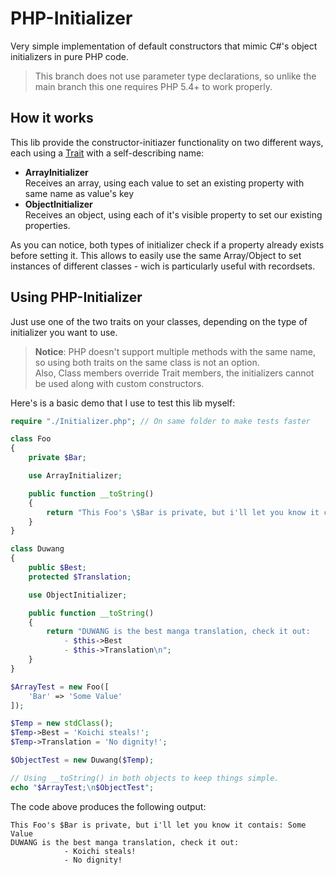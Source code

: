 # PHP-Initializer

Very simple implementation of default constructors that mimic C#'s object initializers in pure PHP code.

> This branch does not use parameter type declarations, so unlike the main branch this one requires PHP 5.4+ to work properly.

## How it works

This lib provide the constructor-initiazer functionality on two different ways, each using a [Trait](https://www.php.net/manual/en/language.oop5.traits.php) with a self-describing name:

* **ArrayInitializer**  
Receives an array, using each value to set an existing property with same name as value's key
* **ObjectInitializer**  
Receives an object, using each of it's visible property to set our existing properties.

As you can notice, both types of initializer check if a property already exists before setting it. This allows to easily use the same Array/Object to set instances of different classes - wich is particularly useful with recordsets.

## Using PHP-Initializer

Just use one of the two traits on your classes, depending on the type of initializer you want to use.

> **Notice**: PHP doesn't support multiple methods with the same name, so using both traits on the same class is not an option.  
Also,  Class members override Trait members, the initializers cannot be used along with custom constructors.

Here's is a basic demo that I use to test this lib myself:


```php
require "./Initializer.php"; // On same folder to make tests faster

class Foo
{
    private $Bar;

    use ArrayInitializer;

    public function __toString()
    {
        return "This Foo's \$Bar is private, but i'll let you know it contais: $this->Bar";
    }
}

class Duwang
{
    public $Best;
    protected $Translation;

    use ObjectInitializer;

    public function __toString()
    {
        return "DUWANG is the best manga translation, check it out:
            - $this->Best
            - $this->Translation\n";
    }
}

$ArrayTest = new Foo([
    'Bar' => 'Some Value'
]);

$Temp = new stdClass();
$Temp->Best = 'Koichi steals!';
$Temp->Translation = 'No dignity!';

$ObjectTest = new Duwang($Temp);

// Using __toString() in both objects to keep things simple.
echo "$ArrayTest;\n$ObjectTest";
```

The code above produces the following output:
```
This Foo's $Bar is private, but i'll let you know it contais: Some Value
DUWANG is the best manga translation, check it out:
            - Koichi steals!
            - No dignity!
```